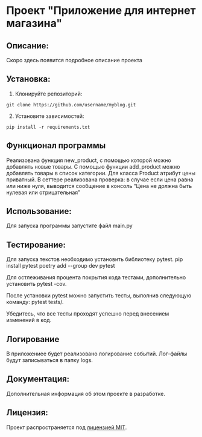 # Проект "Приложение для интернет магазина"

## Описание:
Скоро здесь появится подробное описание проекта


## Установка:

1. Клонируйте репозиторий:
```
git clone https://github.com/username/myblog.git
```

2. Установите зависимостей:
```
pip install -r requirements.txt
```
## Функционал программы
Реализована функция new_product, с помощью которой можно добавлять новые товары.
С помощью функции add_product можно добавлять товары в список категории.
Для класса Product атрибут цены приватный.
В сеттере реализована проверка: в случае если цена равна или ниже нуля, выводится сообщение в консоль 
“Цена не должна быть нулевая или отрицательная”

## Использование:
Для запуска программы запустите файл main.py

## Тестирование:

Для запуска текстов необходимо установить библиотеку pytest.
pip install pytest
poetry add --group dev pytest

Для остлеживания процента покрытия кода тестами, 
дополнительно установить pytest -cov.

После установки pytest можно запустить тесты, выполнив следующую команду:
pytest tests/.

Убедитесь, что все тесты проходят успешно перед внесением изменений в код.

## Логирование

В приложениее будет реализовано логирование событий.
Лог-файлы будут записываться в папку logs.

## Документация:

Дополнительная информация об этом проекте в разработке.

## Лицензия:

Проект распространяется под [лицензией MIT](LICENSE).
